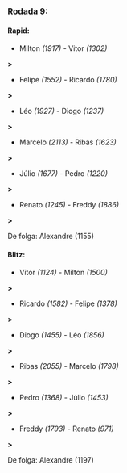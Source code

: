 ### Rodada 9:

#### Rapid:

* Milton *(1917)*     -     Vitor *(1302)*

 **>** 
* Felipe *(1552)*     -     Ricardo *(1780)*

 **>** 
* Léo *(1927)*     -     Diogo *(1237)*

 **>** 
* Marcelo *(2113)*     -     Ribas *(1623)*

 **>** 
* Júlio *(1677)*     -     Pedro *(1220)*

 **>** 
* Renato *(1245)*     -     Freddy *(1886)*

 **>** 

De folga: Alexandre (1155)

#### Blitz:

* Vitor *(1124)*     -     Milton *(1500)*

 **>** 
* Ricardo *(1582)*     -     Felipe *(1378)*

 **>** 
* Diogo *(1455)*     -     Léo *(1856)*

 **>** 
* Ribas *(2055)*     -     Marcelo *(1798)*

 **>** 
* Pedro *(1368)*     -     Júlio *(1453)*

 **>** 
* Freddy *(1793)*     -     Renato *(971)*

 **>** 

De folga: Alexandre (1197)

